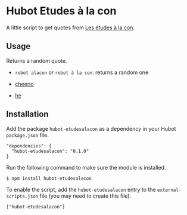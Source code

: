 # Hubot Etudes à la con

A little script to get quotes from [Les études à la con](http://etudesalacon.tumblr.com/).

## Usage

Returns a random quote.

* `robot alacon` or `robot à la con`: returns a random one


* [cheerio](https://github.com/MatthewMueller/cheerio)
* [he](https://github.com/mathiasbynens/he)

## Installation

Add the package `hubot-etudesalacon` as a dependency in your Hubot `package.json` file.

    "dependencies": {
      "hubot-etudesalacon": "0.1.0"
    }

Run the following command to make sure the module is installed.

    $ npm install hubot-etudesalacon

To enable the script, add the `hubot-etudesalacon` entry to the `external-scripts.json` file (you may need to create this file).

    ["hubot-etudesalacon"]
